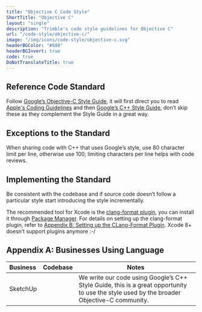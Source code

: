 ```yaml
---
title: "Objective C Code Style"
ShortTitle: "Objective C"
layout: "single"
description: "Trimble's code style guidelines for Objective C"
url: "/code-style/objective-c/"
image: "/img/icons/code-style/objective-c.svg"
headerBGColor: "#888"
headerBGInvert: true
code: true
DoNotTranslateTitle: true
---
```


## Reference Code Standard

Follow [Google’s Objective-C Style Guide](https://google.github.io/styleguide/objcguide.xml), it will first direct you to read [Apple's Coding Guidelines](https://developer.apple.com/library/content/documentation/Cocoa/Conceptual/CodingGuidelines/CodingGuidelines.html) and then [Google’s C++ Style Guide](https://google.github.io/styleguide/cppguide.html), don’t skip these as they complement the Style Guide in a great way.

## Exceptions to the Standard

When sharing code with C++ that uses Google’s style, use 80 character limit per line, otherwise use 100; limiting characters per line helps with code reviews.

## Implementing the Standard

Be consistent with the codebase and if source code doesn’t follow a particular style start introducing the style incrementally.

The recommended tool for Xcode is the [clang-format plugin](https://github.com/travisjeffery/ClangFormat-Xcode), you can install it through [Package Manager](https://github.com/alcatraz/Alcatraz). For details on setting up the clang-format plugin, refer to [Appendix B: Setting up the CLang-Format Plugin](#heading=h.jxoyjazfls7h). Xcode 8+ doesn’t support plugins anymore :-/

## Appendix A: Businesses Using Language

| Business | Codebase | Notes                                                                                                                                     |
| :------- | :------- | ----------------------------------------------------------------------------------------------------------------------------------------- |
| SketchUp |          | We write our code using Google’s C++ Style Guide, this is a great opportunity to use the style used by the broader Objective-C community. |
